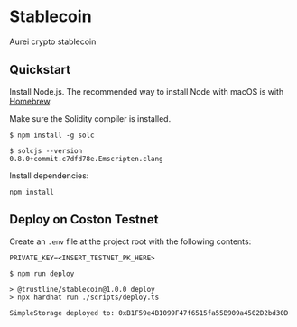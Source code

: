 # Stablecoin

Aurei crypto stablecoin

## Quickstart

Install Node.js. The recommended way to install Node with macOS is with [Homebrew](https://nodejs.org/en/download/package-manager/#macos).

Make sure the Solidity compiler is installed.

```
$ npm install -g solc
```

```
$ solcjs --version
0.8.0+commit.c7dfd78e.Emscripten.clang
```

Install dependencies:

```
npm install
```

## Deploy on Coston Testnet

Create an `.env` file at the project root with the following contents:

```
PRIVATE_KEY=<INSERT_TESTNET_PK_HERE>
```

```
$ npm run deploy

> @trustline/stablecoin@1.0.0 deploy
> npx hardhat run ./scripts/deploy.ts

SimpleStorage deployed to: 0xB1F59e4B1099F47f6515fa55B909a4502D2bd30D
```